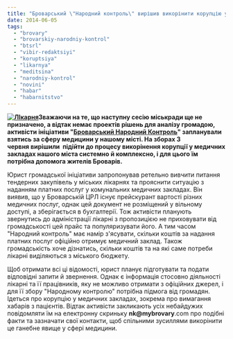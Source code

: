 ```yaml
---
title: "Броварський \"Народний контроль\" вирішив викорінити корупцію у медицині"
date: 2014-06-05
tags: 
  - "brovary"
  - "brovarskiy-narodniy-kontrol"
  - "btsrl"
  - "vibir-redaktsiyi"
  - "koruptsiya"
  - "likarnya"
  - "meditsina"
  - "narodniy-kontrol"
  - "novini"
  - "habar"
  - "habarnitstvo"
---
```


**[![ЛІкарня](https://mpz.brovary.org/wp-content/uploads/2014/06/LIkarnya.jpg)](https://mpz.brovary.org/wp-content/uploads/2014/06/LIkarnya.jpg)Зважаючи на те, що наступну сесію міськради ще не призначено, а відтак немає проектів рішень для аналізу громадою, активісти ініціативи "[Броварський Народний Контроль](http://nk.mybrovary.com/about)" запланували взятись за сферу медицини у нашому місті. На зборах 3 червня вирішили  підійти до процесу викорінення корупції у медичних закладах нашого міста системно й комплексно, і для цього їм потрібна допомога жителів Броварів.**

Юрист громадської ініціативи запропонував ретельно вивчити питання тендерних закупівель у міських лікарнях та прояснити ситуацію з наданням платних послуг у комунальних медичних закладах. Він виявив, що у Броварській ЦРЛ існує прейскурант вартості різних медичних послуг, однак цей документ не розміщений у вільному доступі, а зберігається в бухгалтерії. Тож активісти планують звернутись до адміністрації лікарні з пропозицією не приховувати від громадськості цей прайс та популяризувати його. А тим часом "Народний контроль" має намір з'ясувати, скільки коштів за надання платних послуг офіційно отримує медичний заклад. Також громадськість хоче дізнатись, скільки коштів та на які саме потреби лікарні виділяються з міського бюджету.

Щоб отримати всі ці відомості, юрист планує підготувати та подати відповідні запити й звернення. Однак є інформація стосовно діяльності лікарні та її працівників, яку не можливо отримати з офіційних джерел, і для її збору "Народному контролю" потрібна підмога від громадян. Ідеться про корупцію у медичних закладах, зокрема про вимагання хабарів з пацієнтів. Відтак активісти закликають усіх небайдужих повідомляти їм на електронну скриньку **nk@mybrovary**.com про подібні факти та зазначати свої контакти, щоб спільними зусиллями викорінити це ганебне явище у сфері медицини.

